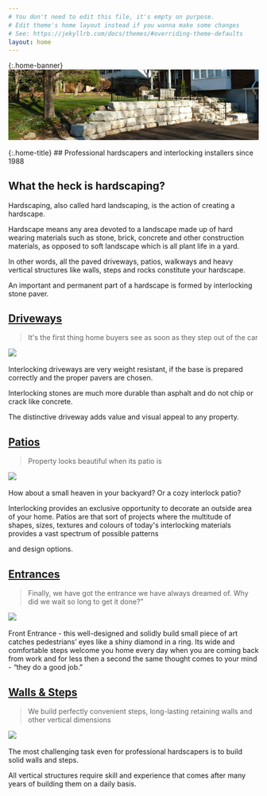 ```yaml
---
# You don't need to edit this file, it's empty on purpose.
# Edit theme's home layout instead if you wanna make some changes
# See: https://jekyllrb.com/docs/themes/#overriding-theme-defaults
layout: home
---
```


{:.home-banner}
![wall](assets/img/wp23071c83_05_06.jpg)

<div class="banner" markdown="1">
{:.home-title}
## Professional hardscapers and interlocking installers since 1988
</div>

## What the heck is hardscaping?

Hardscaping, also called hard landscaping, is the action of creating a hardscape.

Hardscape means any area devoted to a landscape made up of hard wearing materials such as stone, brick, concrete and other construction materials, as opposed to soft landscape which is all plant life in a yard.

In other words, all the paved driveways, patios, walkways and heavy vertical structures like walls, steps and rocks constitute your hardscape.

An important and permanent part of a hardscape is formed by interlocking stone paver.

## [Driveways](/driveways)

<blockquote>
  It's the first thing home buyers see as soon as they step out of the car
</blockquote>

![](/assets/img/f92690dc79db.jpg)

Interlocking driveways are very weight resistant, if the base is prepared correctly and the proper pavers are chosen.

Interlocking stones are much more durable than asphalt and do not chip or crack like concrete.

The distinctive driveway adds value and visual appeal to any property.

## [Patios](/patios)

<blockquote>
  Property looks beautiful when its patio is
</blockquote>

![](/assets/img/wpbbff03df_05_06.jpg)

How about a small heaven in your backyard? Or a cozy interlock patio?

Interlocking provides an exclusive opportunity to decorate an outside area of your home. Patios are that sort of projects where the multitude of shapes, sizes, textures and colours of today's interlocking materials provides a vast spectrum of possible patterns

and design options.

## [Entrances](/entrances)

<blockquote>
  Finally, we have got the entrance we have always dreamed of. Why did we wait so long to get it done?”
</blockquote>

![](/assets/img/11-p1040539.jpg)

Front Entrance - this well-designed and solidly build small piece of art catches pedestrians’ eyes like a shiny diamond in a ring.  Its wide and comfortable steps welcome you home every day when you are coming back  from work and for less then a second the same thought comes to your mind - “they do a good job.”

## [Walls & Steps](/walls-and-steps)

<blockquote>
  We build perfectly convenient steps, long-lasting retaining walls and other vertical dimensions
</blockquote>

![](/assets/img/wp51ac9671_05_06.jpg)

The most challenging task even for professional hardscapers is to build solid walls and steps.

All vertical structures require skill and experience that comes after many years of building them on a daily basis.
